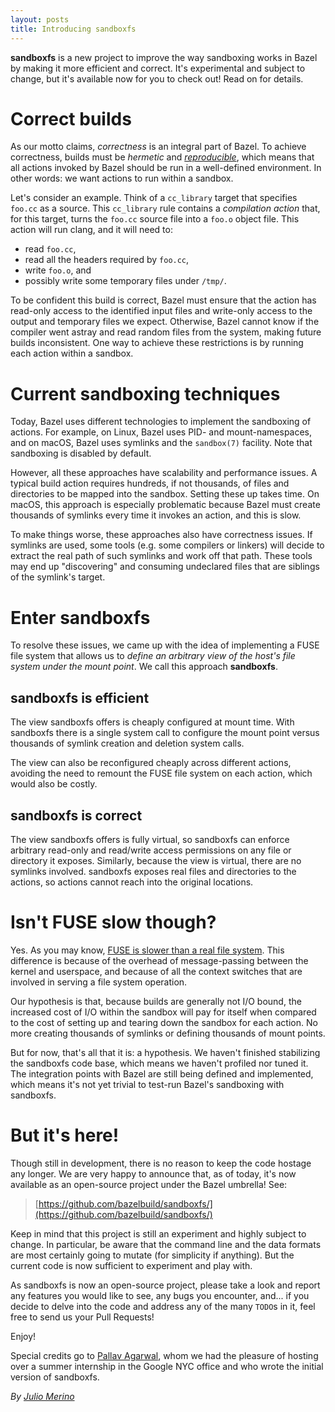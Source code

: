 ```yaml
---
layout: posts
title: Introducing sandboxfs
---
```


**sandboxfs** is a new project to improve the way sandboxing works in Bazel
by making it more efficient and correct.  It's experimental and subject to
change, but it's available now for you to check out! Read on for details.

# Correct builds

As our motto claims, *correctness* is an integral part of Bazel. To achieve
correctness, builds must be *hermetic* and
[*reproducible*](https://reproducible-builds.org/), which means that all
actions invoked by Bazel should be run in a well-defined environment. In
other words: we want actions to run within a sandbox.

Let's consider an example. Think of a `cc_library` target that specifies
`foo.cc` as a source. This `cc_library` rule contains a *compilation
action* that, for this target, turns the `foo.cc` source file into a
`foo.o` object file.  This action will run clang, and it will need to:

*  read `foo.cc`,
*  read all the headers required by `foo.cc`,
*  write `foo.o`, and
*  possibly write some temporary files under `/tmp/`.

To be confident this build is correct, Bazel must ensure that the action
has read-only access to the identified input files and write-only access to
the output and temporary files we expect. Otherwise, Bazel cannot know if
the compiler went astray and read random files from the system, making
future builds inconsistent. One way to achieve these restrictions is by
running each action within a sandbox.

# Current sandboxing techniques

Today, Bazel uses different technologies to implement the sandboxing of
actions. For example, on Linux, Bazel uses PID- and mount-namespaces, and
on macOS, Bazel uses symlinks and the `sandbox(7)` facility. Note that
sandboxing is disabled by default.

However, all these approaches have scalability and performance issues. A
typical build action requires hundreds, if not thousands, of files and
directories to be mapped into the sandbox. Setting these up takes time. On
macOS, this approach is especially problematic because Bazel must create
thousands of symlinks every time it invokes an action, and this is slow.

To make things worse, these approaches also have correctness issues. If
symlinks are used, some tools (e.g. some compilers or linkers) will decide
to extract the real path of such symlinks and work off that path. These
tools may end up "discovering" and consuming undeclared files that are
siblings of the symlink's target.

# Enter sandboxfs

To resolve these issues, we came up with the idea of implementing a FUSE file
system that allows us to *define an arbitrary view of the host's file system
under the mount point*. We call this approach **sandboxfs**.

## sandboxfs is efficient

The view sandboxfs offers is cheaply configured at mount time. With
sandboxfs there is a single system call to configure the mount point versus
thousands of symlink creation and deletion system calls.

The view can also be reconfigured cheaply across different actions,
avoiding the need to remount the FUSE file system on each action, which
would also be costly.

## sandboxfs is correct

The view sandboxfs offers is fully virtual, so sandboxfs can enforce
arbitrary read-only and read/write access permissions on any file or
directory it exposes. Similarly, because the view is virtual, there are no
symlinks involved. sandboxfs exposes real files and directories to the
actions, so actions cannot reach into the original locations.

# Isn't FUSE slow though?

Yes. As you may know, [FUSE is slower than a real file
system](https://www.usenix.org/system/files/conference/fast17/fast17-vangoor.pdf).
This difference is because of the overhead of message-passing between the
kernel and userspace, and because of all the context switches that are
involved in serving a file system operation.

Our hypothesis is that, because builds are generally not I/O bound, the
increased cost of I/O within the sandbox will pay for itself when compared
to the cost of setting up and tearing down the sandbox for each action.  No
more creating thousands of symlinks or defining thousands of mount points.

But for now, that's all that it is: a hypothesis. We haven't finished
stabilizing the sandboxfs code base, which means we haven't profiled nor
tuned it. The integration points with Bazel are still being defined and
implemented, which means it's not yet trivial to test-run Bazel's
sandboxing with sandboxfs.

# But it's here!

Though still in development, there is no reason to keep the code hostage
any longer. We are very happy to announce that, as of today, it's now
available as an open-source project under the Bazel umbrella! See:

> [https://github.com/bazelbuild/sandboxfs/](https://github.com/bazelbuild/sandboxfs/)

Keep in mind that this project is still an experiment and highly subject to
change. In particular, be aware that the command line and the data formats
are most certainly going to mutate (for simplicity if anything). But the
current code is now sufficient to experiment and play with.

As sandboxfs is now an open-source project, please take a look and report
any features you would like to see, any bugs you encounter, and...  if you
decide to delve into the code and address any of the many `TODO`s in it,
feel free to send us your Pull Requests!

Enjoy!

Special credits go to [Pallav Agarwal](https://github.com/pallavagarwal07),
whom we had the pleasure of hosting over a summer internship in the Google
NYC office and who wrote the initial version of sandboxfs.

*By [Julio Merino](http://julio.meroh.net/)*
